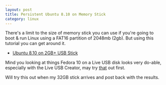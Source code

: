 ```yaml
---
layout: post
title: Persistent Ubuntu 8.10 on Memory Stick
category: linux
---
```


There's a limit to the size of memory stick you can use if you're going to boot & run Linux using a FAT16 partition of 2048mb (2gb).  But using this tutorial you can get around it.

* [Ubuntu 8.10 on 2GB+ USB Stick](http://www.pendrivelinux.com/ubuntu-810-persistent-flash-drive-install-from-live-cd/)

Mind you looking at things Fedora 10 on a Live USB disk looks very do-able, especially with the Live USB Creator, may try [that](http://spins.fedoraproject.org/) out first.

Will try this out when my 32GB stick arrives and post back with the results.
